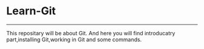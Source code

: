 # Learn-Git
---

This repositary will be about Git.
And here you will find introducatry part,installing Git,working in Git and some commands.
